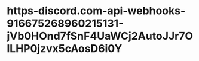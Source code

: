 # https-discord.com-api-webhooks-916675268960215131-jVb0HOnd7fSnF4UaWCj2AutoJJr7OlLHP0jzvx5cAosD6i0Y